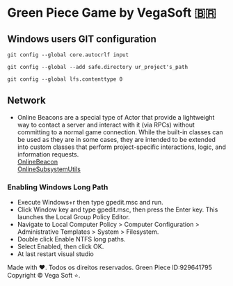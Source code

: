 # Green Piece Game by VegaSoft :brazil:

## Windows users GIT configuration
```console
git config --global core.autocrlf input
```
```console
git config --global --add safe.directory ur_project's_path
```
```console
git config --global lfs.contenttype 0
```

## Network
- Online Beacons are a special type of Actor that provide a lightweight way to contact a server and interact with it (via RPCs) without committing to a normal game connection. While the built-in classes can be used as they are in some cases, they are intended to be extended into custom classes that perform project-specific interactions, logic, and information requests.    
[OnlineBeacon](https://docs.unrealengine.com/4.27/en-US/InteractiveExperiences/Networking/OnlineBeacons/)   
[OnlineSubsystemUtils](https://docs.unrealengine.com/4.26/en-US/API/Plugins/OnlineSubsystemUtils/)    

### Enabling Windows Long Path
- Execute Windows+r then type gpedit.msc and run.
- Click Window key and type gpedit.msc, then press the Enter key. This launches the Local Group Policy Editor.
- Navigate to Local Computer Policy > Computer Configuration > Administrative Templates > System > Filesystem.
- Double click Enable NTFS long paths.
- Select Enabled, then click OK.
- At last restart visual studio

Made with :heart:. Todos os direitos reservados. Green Piece ID:929641795 Copyright © Vega Soft :star:.